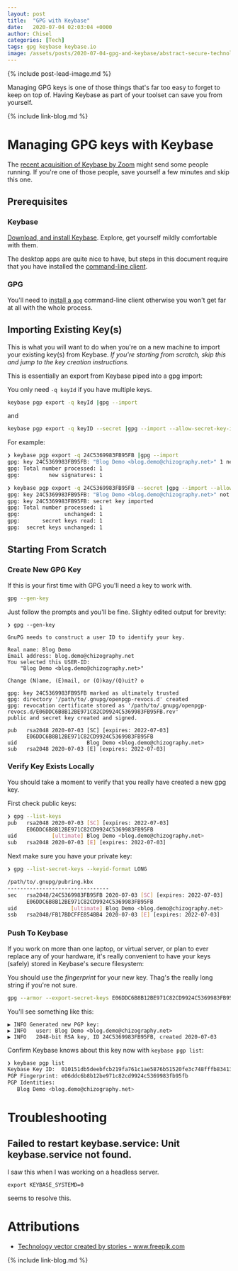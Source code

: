 ```yaml
---
layout: post
title:  "GPG with Keybase"
date:   2020-07-04 02:03:04 +0000
author: Chisel
categories: [Tech]
tags: gpg keybase keybase.io
image: /assets/posts/2020-07-04-gpg-and-keybase/abstract-secure-technology-background.jpg
---
```


{% include post-lead-image.md %}

Managing GPG keys is one of those things that's far too easy to forget to keep
on top of. Having Keybase as part of your toolset can save you from yourself.

<!--more-->

<!-- START doctoc generated TOC please keep comment here to allow auto update -->
<!-- END doctoc generated TOC please keep comment here to allow auto update -->

{% include link-blog.md %}

# Managing GPG keys with Keybase

The [recent acquisition of Keybase by Zoom][acquisition] might send some people
running.  If you're one of those people, save yourself a few minutes and skip
this one.

## Prerequisites

### Keybase

[Download, and install Keybase][install-keybase]. Explore, get yourself mildly
comfortable with them.

The desktop apps are quite nice to have, but steps in this document require
that you have installed the [command-line client][cli-keybase].

### GPG

You'll need to [install a `gpg`][install-gpg] command-line client otherwise you won't get far
at all with the whole process.

## Importing Existing Key(s)

This is what you will want to do when you're on a new machine to import your
existing key(s) from Keybase.
_If you're starting from scratch, skip this and jump to the key creation
instructions._

This is essentially an export from Keybase piped into a gpg import:

You only need `-q keyId` if you have multiple keys.

```sh
keybase pgp export -q keyId |gpg --import
```

and

```sh
keybase pgp export -q keyID --secret |gpg --import --allow-secret-key-import
```

For example:

```sh
❯ keybase pgp export -q 24C5369983FB95FB |gpg --import
gpg: key 24C5369983FB95FB: "Blog Demo <blog.demo@chizography.net>" 1 new signature
gpg: Total number processed: 1
gpg:         new signatures: 1

❯ keybase pgp export -q 24C5369983FB95FB --secret |gpg --import --allow-secret-key-import
gpg: key 24C5369983FB95FB: "Blog Demo <blog.demo@chizography.net>" not changed
gpg: key 24C5369983FB95FB: secret key imported
gpg: Total number processed: 1
gpg:              unchanged: 1
gpg:       secret keys read: 1
gpg:  secret keys unchanged: 1
```

## Starting From Scratch

### Create New GPG Key

If this is your first time with GPG you'll need a key to work with.

```sh
gpg --gen-key
```

Just follow the prompts and you'll be fine. Slighty edited output for brevity:

```
❯ gpg --gen-key

GnuPG needs to construct a user ID to identify your key.

Real name: Blog Demo
Email address: blog.demo@chizography.net
You selected this USER-ID:
    "Blog Demo <blog.demo@chizography.net>"

Change (N)ame, (E)mail, or (O)kay/(Q)uit? o

gpg: key 24C5369983FB95FB marked as ultimately trusted
gpg: directory '/path/to/.gnupg/openpgp-revocs.d' created
gpg: revocation certificate stored as '/path/to/.gnupg/openpgp-revocs.d/E06DDC6B8B12BE971C82CD9924C5369983FB95FB.rev'
public and secret key created and signed.

pub   rsa2048 2020-07-03 [SC] [expires: 2022-07-03]
      E06DDC6B8B12BE971C82CD9924C5369983FB95FB
uid                      Blog Demo <blog.demo@chizography.net>
sub   rsa2048 2020-07-03 [E] [expires: 2022-07-03]
```

### Verify Key Exists Locally

You should take a moment to verify that you really have created a new gpg key.

First check public keys:

```sh
❯ gpg --list-keys
pub   rsa2048 2020-07-03 [SC] [expires: 2022-07-03]
      E06DDC6B8B12BE971C82CD9924C5369983FB95FB
uid           [ultimate] Blog Demo <blog.demo@chizography.net>
sub   rsa2048 2020-07-03 [E] [expires: 2022-07-03]
```

Next make sure you have your private key:

```sh
❯ gpg --list-secret-keys --keyid-format LONG

/path/to/.gnupg/pubring.kbx
--------------------------------
sec   rsa2048/24C5369983FB95FB 2020-07-03 [SC] [expires: 2022-07-03]
      E06DDC6B8B12BE971C82CD9924C5369983FB95FB
uid                 [ultimate] Blog Demo <blog.demo@chizography.net>
ssb   rsa2048/FB17BDCFFE854BB4 2020-07-03 [E] [expires: 2022-07-03]
```

### Push To Keybase

If you work on more than one laptop, or virtual server, or plan to ever replace
any of your hardware, it's really convenient to have your keys (safely) stored
in Keybase's secure filesystem:

You should use the _fingerprint_ for your new key. Thag's the really long
string if you're not sure.

```sh
gpg --armor --export-secret-keys E06DDC6B8B12BE971C82CD9924C5369983FB95FB |keybase pgp import
```

You'll see something like this:

```
▶ INFO Generated new PGP key:
▶ INFO   user: Blog Demo <blog.demo@chizography.net>
▶ INFO   2048-bit RSA key, ID 24C5369983FB95FB, created 2020-07-03
```

Confirm Keybase knows about this key now with `keybase pgp list`:

```sh
❯ keybase pgp list
Keybase Key ID:  010151db5deebfcb219fa761c1ae5876b51520fe3c748fffb834139201362d5224ff0a
PGP Fingerprint: e06ddc6b8b12be971c82cd9924c5369983fb95fb
PGP Identities:
   Blog Demo <blog.demo@chizography.net>
```

# Troubleshooting

## Failed to restart keybase.service: Unit keybase.service not found.

I saw this when I was working on a headless server.

```
export KEYBASE_SYSTEMD=0
```

seems to resolve this.

# Attributions

- <a href="https://www.freepik.com/free-photos-vectors/technology">Technology vector created by stories - www.freepik.com</a>

{% include link-blog.md %}

[acquisition]: https://www.cnbc.com/2020/05/07/zoom-buys-keybase-in-first-deal-as-part-of-plan-to-fix-security.html
[cli-keybase]: https://github.com/keybase/client/blob/master/go/README.md
[install-gpg]: https://gnupg.org/
[install-keybase]: https://keybase.io/download
